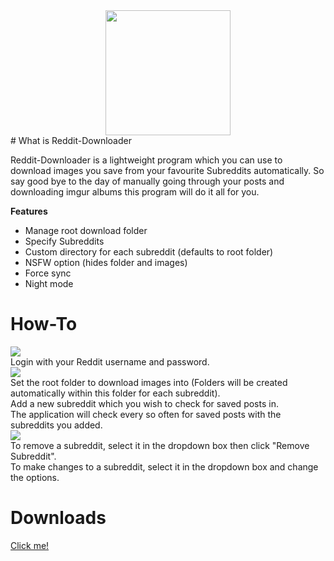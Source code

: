 <div style="text-align:center"><img src ="https://upload.wikimedia.org/wikipedia/en/thumb/8/82/Reddit_logo_and_wordmark.svg/1280px-Reddit_logo_and_wordmark.svg.png" width="200px"/></div>
# What is Reddit-Downloader

Reddit-Downloader is a lightweight program which you can use to download images you save from your favourite Subreddits automatically. So say good bye to the day of manually going through your posts and downloading imgur albums this program will do it all for you.

**Features**
- Manage root download folder
- Specify Subreddits
- Custom directory for each subreddit (defaults to root folder)
- NSFW option (hides folder and images)
- Force sync
- Night mode

# How-To
![](http://i.imgur.com/he7ZR3H.png?1)  
Login with your Reddit username and password.  
![](http://i.imgur.com/9XFL1oN.png)  
Set the root folder to download images into (Folders will be created automatically within this folder for each subreddit).  
Add a new subreddit which you wish to check for saved posts in.  
The application will check every so often for saved posts with the subreddits you added.  
![](http://i.imgur.com/HVCXQd3.png)  
To remove a subreddit, select it in the dropdown box then click "Remove Subreddit".  
To make changes to a subreddit, select it in the dropdown box and change the options.  

# Downloads
[Click me!](https://github.com/GlossyPanther/Reddit-Downloader/releases)
